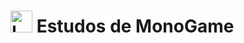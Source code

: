  <h1><img height="35em" src="https://avatars.githubusercontent.com/u/4772066?s=200&v=4" alt="Logo monogame"> Estudos de MonoGame</h1>
